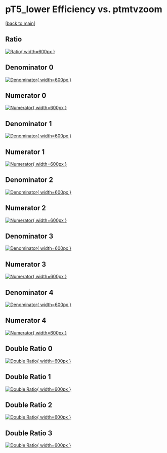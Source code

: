 # pT5_lower Efficiency vs. ptmtvzoom

[[back to main](./)]



## Ratio

[![Ratio](../mtv/var/pT5_lower_vtr_211_1_eff_ptmtvzoom.png){ width=600px }](../mtv/var/pT5_lower_vtr_211_1_eff_ptmtvzoom.pdf)

## Denominator 0

[![Denominator](../mtv/den/pT5_lower_vtr_211_1_eff_ptmtvzoom_den0.png){ width=600px }](../mtv/den/pT5_lower_vtr_211_1_eff_ptmtvzoom_den0.pdf)

## Numerator 0

[![Numerator](../mtv/num/pT5_lower_vtr_211_1_eff_ptmtvzoom_num0.png){ width=600px }](../mtv/num/pT5_lower_vtr_211_1_eff_ptmtvzoom_num0.pdf)

## Denominator 1

[![Denominator](../mtv/den/pT5_lower_vtr_211_1_eff_ptmtvzoom_den1.png){ width=600px }](../mtv/den/pT5_lower_vtr_211_1_eff_ptmtvzoom_den1.pdf)

## Numerator 1

[![Numerator](../mtv/num/pT5_lower_vtr_211_1_eff_ptmtvzoom_num1.png){ width=600px }](../mtv/num/pT5_lower_vtr_211_1_eff_ptmtvzoom_num1.pdf)

## Denominator 2

[![Denominator](../mtv/den/pT5_lower_vtr_211_1_eff_ptmtvzoom_den2.png){ width=600px }](../mtv/den/pT5_lower_vtr_211_1_eff_ptmtvzoom_den2.pdf)

## Numerator 2

[![Numerator](../mtv/num/pT5_lower_vtr_211_1_eff_ptmtvzoom_num2.png){ width=600px }](../mtv/num/pT5_lower_vtr_211_1_eff_ptmtvzoom_num2.pdf)

## Denominator 3

[![Denominator](../mtv/den/pT5_lower_vtr_211_1_eff_ptmtvzoom_den3.png){ width=600px }](../mtv/den/pT5_lower_vtr_211_1_eff_ptmtvzoom_den3.pdf)

## Numerator 3

[![Numerator](../mtv/num/pT5_lower_vtr_211_1_eff_ptmtvzoom_num3.png){ width=600px }](../mtv/num/pT5_lower_vtr_211_1_eff_ptmtvzoom_num3.pdf)

## Denominator 4

[![Denominator](../mtv/den/pT5_lower_vtr_211_1_eff_ptmtvzoom_den4.png){ width=600px }](../mtv/den/pT5_lower_vtr_211_1_eff_ptmtvzoom_den4.pdf)

## Numerator 4

[![Numerator](../mtv/num/pT5_lower_vtr_211_1_eff_ptmtvzoom_num4.png){ width=600px }](../mtv/num/pT5_lower_vtr_211_1_eff_ptmtvzoom_num4.pdf)

## Double Ratio 0

[![Double Ratio](../mtv/ratio/pT5_lower_vtr_211_1_eff_ptmtvzoom_ratio0.png){ width=600px }](../mtv/ratio/pT5_lower_vtr_211_1_eff_ptmtvzoom_ratio0.pdf)

## Double Ratio 1

[![Double Ratio](../mtv/ratio/pT5_lower_vtr_211_1_eff_ptmtvzoom_ratio1.png){ width=600px }](../mtv/ratio/pT5_lower_vtr_211_1_eff_ptmtvzoom_ratio1.pdf)

## Double Ratio 2

[![Double Ratio](../mtv/ratio/pT5_lower_vtr_211_1_eff_ptmtvzoom_ratio2.png){ width=600px }](../mtv/ratio/pT5_lower_vtr_211_1_eff_ptmtvzoom_ratio2.pdf)

## Double Ratio 3

[![Double Ratio](../mtv/ratio/pT5_lower_vtr_211_1_eff_ptmtvzoom_ratio3.png){ width=600px }](../mtv/ratio/pT5_lower_vtr_211_1_eff_ptmtvzoom_ratio3.pdf)


